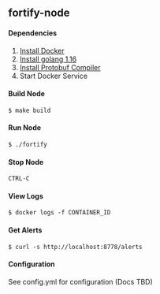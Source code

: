## fortify-node

#### Dependencies

1. [Install Docker](https://docs.docker.com/get-docker/)
2. [Install golang 1.16](https://golang.org/doc/install)
3. [Install Protobuf Compiler](https://grpc.io/docs/protoc-installation/)
4. Start Docker Service

#### Build Node

```shell
$ make build
```

#### Run Node

```shell
$ ./fortify
```

#### Stop Node

```
CTRL-C
```

#### View Logs

```shell
$ docker logs -f CONTAINER_ID
```

#### Get Alerts

```shell
$ curl -s http://localhost:8778/alerts
```


#### Configuration

See config.yml for configuration (Docs TBD)